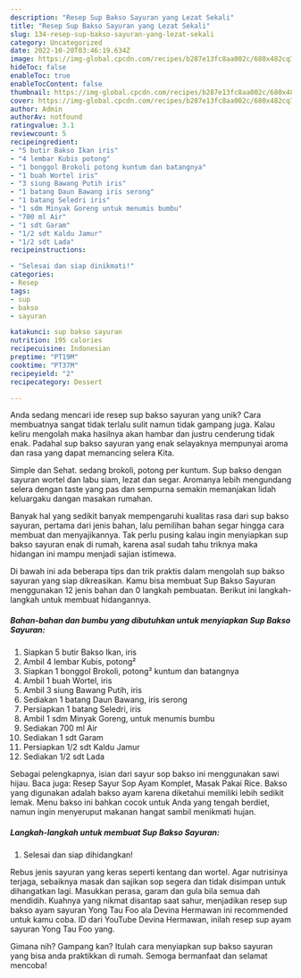 ```yaml
---
description: "Resep Sup Bakso Sayuran yang Lezat Sekali"
title: "Resep Sup Bakso Sayuran yang Lezat Sekali"
slug: 134-resep-sup-bakso-sayuran-yang-lezat-sekali
category: Uncategorized
date: 2022-10-20T03:46:19.634Z
image: https://img-global.cpcdn.com/recipes/b287e13fc8aa002c/680x482cq70/sup-bakso-sayuran-foto-resep-utama.jpg
hideToc: false
enableToc: true
enableTocContent: false
thumbnail: https://img-global.cpcdn.com/recipes/b287e13fc8aa002c/680x482cq70/sup-bakso-sayuran-foto-resep-utama.jpg
cover: https://img-global.cpcdn.com/recipes/b287e13fc8aa002c/680x482cq70/sup-bakso-sayuran-foto-resep-utama.jpg
author: Admin
authorAv: notfound
ratingvalue: 3.1
reviewcount: 5
recipeingredient:
- "5 butir Bakso Ikan iris"
- "4 lembar Kubis potong"
- "1 bonggol Brokoli potong kuntum dan batangnya"
- "1 buah Wortel iris"
- "3 siung Bawang Putih iris"
- "1 batang Daun Bawang iris serong"
- "1 batang Seledri iris"
- "1 sdm Minyak Goreng untuk menumis bumbu"
- "700 ml Air"
- "1 sdt Garam"
- "1/2 sdt Kaldu Jamur"
- "1/2 sdt Lada"
recipeinstructions:

- "Selesai dan siap dinikmati!"
categories:
- Resep
tags:
- sup
- bakso
- sayuran

katakunci: sup bakso sayuran 
nutrition: 195 calories
recipecuisine: Indonesian
preptime: "PT19M"
cooktime: "PT37M"
recipeyield: "2"
recipecategory: Dessert

---
```





Anda sedang mencari ide resep sup bakso sayuran yang unik? Cara membuatnya sangat tidak terlalu sulit namun tidak gampang juga. Kalau keliru mengolah maka hasilnya akan hambar dan justru cenderung tidak enak. Padahal sup bakso sayuran yang enak selayaknya mempunyai aroma dan rasa yang dapat memancing selera Kita.





Simple dan Sehat. sedang brokoli, potong per kuntum. Sup bakso dengan sayuran wortel dan labu siam, lezat dan segar. Aromanya lebih mengundang selera dengan taste yang pas dan sempurna semakin memanjakan lidah keluargaku dangan masakan rumahan.

Banyak hal yang sedikit banyak mempengaruhi kualitas rasa dari sup bakso sayuran, pertama dari jenis bahan, lalu pemilihan bahan segar hingga cara membuat dan menyajikannya. Tak perlu pusing kalau ingin menyiapkan sup bakso sayuran enak di rumah, karena asal sudah tahu triknya maka hidangan ini mampu menjadi sajian istimewa.






Di bawah ini ada beberapa tips dan trik praktis dalam mengolah sup bakso sayuran yang siap dikreasikan. Kamu bisa membuat Sup Bakso Sayuran menggunakan 12 jenis bahan dan 0 langkah pembuatan. Berikut ini langkah-langkah untuk membuat hidangannya.

<!--inarticleads1-->

##### Bahan-bahan dan bumbu yang dibutuhkan untuk menyiapkan Sup Bakso Sayuran:

1. Siapkan 5 butir Bakso Ikan, iris
1. Ambil 4 lembar Kubis, potong²
1. Siapkan 1 bonggol Brokoli, potong² kuntum dan batangnya
1. Ambil 1 buah Wortel, iris
1. Ambil 3 siung Bawang Putih, iris
1. Sediakan 1 batang Daun Bawang, iris serong
1. Persiapkan 1 batang Seledri, iris
1. Ambil 1 sdm Minyak Goreng, untuk menumis bumbu
1. Sediakan 700 ml Air
1. Sediakan 1 sdt Garam
1. Persiapkan 1/2 sdt Kaldu Jamur
1. Sediakan 1/2 sdt Lada


Sebagai pelengkapnya, isian dari sayur sop bakso ini menggunakan sawi hijau. Baca juga: Resep Sayur Sop Ayam Komplet, Masak Pakai Rice. Bakso yang digunakan adalah bakso ayam karena diketahui memiliki lebih sedikit lemak. Menu bakso ini bahkan cocok untuk Anda yang tengah berdiet, namun ingin menyeruput makanan hangat sambil menikmati hujan. 

<!--inarticleads2-->

##### Langkah-langkah untuk membuat Sup Bakso Sayuran:


1. Selesai dan siap dihidangkan!

Rebus jenis sayuran yang keras seperti kentang dan wortel. Agar nutrisinya terjaga, sebaiknya masak dan sajikan sop segera dan tidak disimpan untuk dihangatkan lagi. Masukkan perasa, garam dan gula bila semua dah mendidih. Kuahnya yang nikmat disantap saat sahur, menjadikan resep sup bakso ayam sayuran Yong Tau Foo ala Devina Hermawan ini recommended untuk kamu coba. ID dari YouTube Devina Hermawan, inilah resep sup ayam sayuran Yong Tau Foo yang. 

Gimana nih? Gampang kan? Itulah cara menyiapkan sup bakso sayuran yang bisa anda praktikkan di rumah. Semoga bermanfaat dan selamat mencoba!
